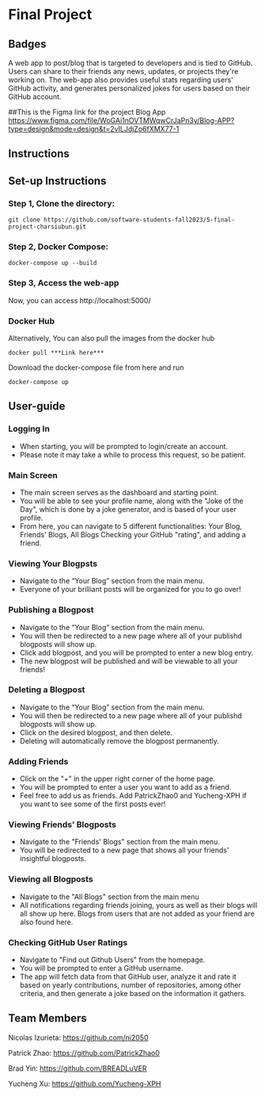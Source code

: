 # Final Project

## Badges


A web app to post/blog that is targeted to developers and is tied to GitHub. Users can share to their friends any news, updates, or projects they're working on. The web-app also provides useful stats regarding users' GitHub activity, and generates personalized jokes for users based on their GitHub account.

##This is the Figma link for the project Blog App
https://www.figma.com/file/WoGAi1nOVTMWqwCrJaPn3y/Blog-APP?type=design&mode=design&t=2vILJdjZo6fXMX77-1





## Instructions

## Set-up Instructions

### Step 1, Clone the directory:
```
git clone https://github.com/software-students-fall2023/5-final-project-charsiubun.git
```
### Step 2, Docker Compose:
```
docker-compose up --build
```
### Step 3, Access the web-app
Now, you can access http://localhost:5000/
### Docker Hub
Alternatively, You can also pull the images from the docker hub
```
docker pull ***Link here***
```
Download the docker-compose file from here and run 

```
docker-compose up
```


## User-guide

### Logging In
- When starting, you will be prompted to login/create an account.
- Please note it may take a while to process this request, so be patient.

### Main Screen
- The main screen serves as the dashboard and starting point.
- You will be able to see your profile name, along with the "Joke of the Day", which is done by a joke generator, and is based of your user profile.
- From here, you can navigate to 5 different functionalities: Your Blog, Friends' Blogs, All Blogs Checking your GitHub "rating", and adding a friend.

### Viewing Your Blogpsts
- Navigate to the “Your Blog” section from the main menu.
- Everyone of your brilliant posts will be organized for you to go over!

### Publishing a Blogpost
- Navigate to the “Your Blog” section from the main menu.
- You will then be redirected to a new page where all of your publishd blogposts will show up.
- Click add blogpost, and you will be prompted to enter a new blog entry.
- The new blogpost will be published and will be viewable to all your friends!

### Deleting a Blogpost
- Navigate to the “Your Blog” section from the main menu.
- You will then be redirected to a new page where all of your publishd blogposts will show up.
- Click on the desired blogpost, and then delete.
- Deleting will automatically remove the blogpost permanently.

### Adding Friends
- Click on the "+" in the upper right corner of the home page.
- You will be prompted to enter a user you want to add as a friend.
- Feel free to add us as friends. Add PatrickZhao0 and Yucheng-XPH if you want to see some of the first posts ever!

### Viewing Friends' Blogposts
- Navigate to the "Friends' Blogs" section from the main menu.
- You will be redirected to a new page that shows all your friends' insightful blogposts.

### Viewing all Blogposts
- Navigate to the "All Blogs" section from the main menu
- All notifications regarding friends joining, yours as well as their blogs will all show up here. Blogs from users that are not added as your friend are also found here.

### Checking GitHub User Ratings
- Navigate to "Find out Github Users" from the homepage.
- You will be prompted to enter a GitHub username.
- The app will fetch data from that GitHub user, analyze it and rate it based on yearly contributions, number of repositories, among other criteria, and then generate a joke based on the information it gathers.




## Team Members

Nicolas Izurieta: https://github.com/ni2050

Patrick Zhao: https://github.com/PatrickZhao0

Brad Yin: https://github.com/BREADLuVER

Yucheng Xu: https://github.com/Yucheng-XPH